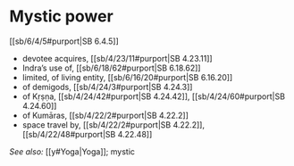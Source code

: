# Mystic power

[[sb/6/4/5#purport|SB 6.4.5]]

* devotee acquires, [[sb/4/23/11#purport|SB 4.23.11]]
* Indra’s use of, [[sb/6/18/62#purport|SB 6.18.62]]
* limited, of living entity, [[sb/6/16/20#purport|SB 6.16.20]]
* of demigods, [[sb/4/24/3#purport|SB 4.24.3]]
* of Kṛṣṇa, [[sb/4/24/42#purport|SB 4.24.42]], [[sb/4/24/60#purport|SB 4.24.60]]
* of Kumāras, [[sb/4/22/2#purport|SB 4.22.2]]
* space travel by, [[sb/4/22/2#purport|SB 4.22.2]], [[sb/4/22/48#purport|SB 4.22.48]]

*See also:* [[y#Yoga|Yoga]]; mystic
